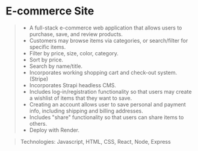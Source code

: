 # E-commerce Site

>- A full-stack e-commerce web application that allows users to purchase, save, and review products.
>- Customers may browse items via categories, or search/filter for specific items.
>- Filter by price, size, color, category.
>- Sort by price.
>- Search by name/title.
>- Incorporates working shopping cart and check-out system. (Stripe)
>- Incorporates Strapi headless CMS.
>- Includes log-in/registration functionality so that users may create a wishlist of items that they want to save.
>- Creating an account allows user to save personal and payment info, including shipping and billing addresses.
>- Includes "share" functionality so that users can share items to others.
>- Deploy with Render.

> Technologies:  Javascript, HTML, CSS, React, Node, Express
